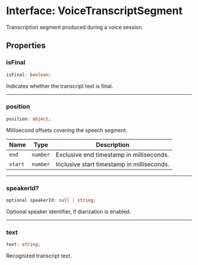 # Interface: VoiceTranscriptSegment

Transcription segment produced during a voice session.

## Properties

### isFinal

```ts
isFinal: boolean;
```

Indicates whether the transcript text is final.

***

### position

```ts
position: object;
```

Millisecond offsets covering the speech segment.

| Name | Type | Description |
| ------ | ------ | ------ |
| `end` | `number` | Exclusive end timestamp in milliseconds. |
| `start` | `number` | Inclusive start timestamp in milliseconds. |

***

### speakerId?

```ts
optional speakerId: null | string;
```

Optional speaker identifier, if diarization is enabled.

***

### text

```ts
text: string;
```

Recognized transcript text.
